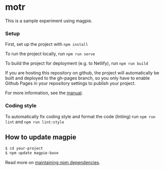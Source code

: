 # motr

This is a sample experiment using magpie.
### Setup

First, set up the project with `npm install`

To run the project locally, run `npm run serve`

To build the project for deployment (e.g. to Netlify), run `npm run build`

If you are hosting this repository on github, the project will automatically be built and deployed to the gh-pages branch, so you only have to enable Github Pages in your repository settings to publish your project.

For more information, see the [manual](https://magpie-experiments.org/).
### Coding style

To automatically fix coding style and format the code (linting) run `npm run lint` and `npm run lint:style`

## How to update magpie

```sh
$ cd your-project
$ npm update magpie-base
```

Read more on [maintaining npm dependencies](https://www.carlrippon.com/upgrading-npm-dependencies/).

